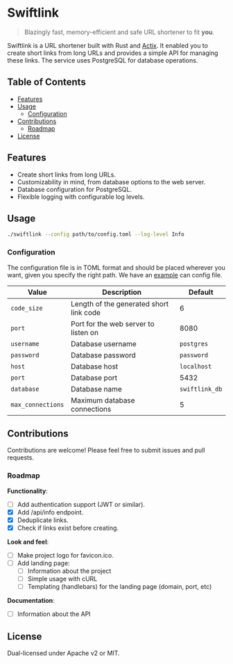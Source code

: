 # Swiftlink

> Blazingly fast, memory-efficient and safe URL shortener to fit **you**.

Swiftlink is a URL shortener built with Rust and [Actix](https://actix.rs). It enabled you to create short links from long URLs and provides a simple API for managing these links. The service uses PostgreSQL for database operations.

## Table of Contents

- [Features](#features)
- [Usage](#usage)
  - [Configuration](#configuration)
- [Contributions](#contributions)
  - [Roadmap](#roadmap)
- [License](#license)

## Features

- Create short links from long URLs.
- Customizability in mind, from database options to the web server.
- Database configuration for PostgreSQL.
- Flexible logging with configurable log levels.

## Usage

```sh
./swiftlink --config path/to/config.toml --log-level Info
```

### Configuration

The configuration file is in TOML format and should be placed wherever you want, given you specify the right path. We have an [example](example/config.toml) can config file.

| Value          | Description                                 | Default          |
|----------------|---------------------------------------------|------------------|
| `code_size`    | Length of the generated short link code    | 6                |
| `port`         | Port for the web server to listen on       | 8080             |
| `username`     | Database username                          | `postgres`       |
| `password`     | Database password                          | `password`       |
| `host`         | Database host                              | `localhost`      |
| `port`         | Database port                              | 5432             |
| `database`     | Database name                              | `swiftlink_db`   |
| `max_connections` | Maximum database connections             | 5                |

## Contributions

Contributions are welcome! Please feel free to submit issues and pull requests.

### Roadmap

**Functionality**:
- [ ] Add authentication support (JWT or similar).
- [X] Add /api/info endpoint.
- [X] Deduplicate links.
- [X] Check if links exist before creating.

**Look and feel**:
- [ ] Make project logo for favicon.ico.
- [ ] Add landing page:
  - [ ] Information about the project
  - [ ] Simple usage with cURL
  - [ ] Templating (handlebars) for the landing page (domain, port, etc)

**Documentation**:
- [ ] Information about the API

## License

Dual-licensed under Apache v2 or MIT.
